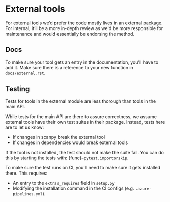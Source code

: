 # External tools

For external tools we’d prefer the code mostly lives in an external package.
For internal, it’ll be a more in-depth review as we'd be more responsible for maintenance and would essentially be endorsing the method.

## Docs

To make sure your tool gets an entry in the documentation, you'll have to add it.
Make sure there is a reference to your new function in `docs/external.rst`.

## Testing

Tests for tools in the external module are less thorough than tools in the main API.

While tests for the main API are there to assure correctness, we assume external tools have their own test suites in their package.
Instead, tests here are to let us know:

- If changes in scanpy break the external tool
- If changes in dependencies would break external tools

If the tool is not installed, the test should not make the suite fail.
You can do this by starting the tests with: {func}`~pytest.importorskip`.

To make sure the test runs on CI, you'll need to make sure it gets installed there.
This requires:

- An entry to the `extras_requires` field in `setup.py`
- Modifying the installation command in the CI configs (e.g. `.azure-pipelines.yml`).
